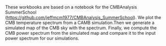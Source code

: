 These workbooks are based on a notebook for the CMBAnalysis SummerSchool
(https://github.com/jeffmcm1977/CMBAnalysis_SummerSchool).
We plot the CMB temperature spectrum from a CAMB simulation.Then we generate a simulated map of the CMB sky with the spectrum. Finally, we compute the CMB power spectrum from the simulated map and compare it to the input power spectrum for our simulations.
